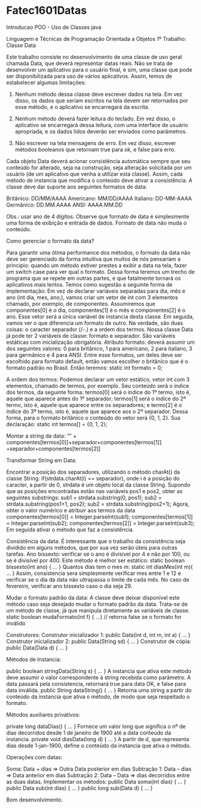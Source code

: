 # Fatec1601Datas
Introducao POO - Uso de Classes java

Linguagem e Técnicas de Programação Orientada a Objetos
1º Trabalho: Classe Data

Este trabalho consiste no desenvolvimento de uma classe de uso geral chamada Data, que deverá representar datas reais. Não se trata de desenvolver um aplicativo para o usuário final, e sim, uma classe que pode ser disponibilizada para uso de vários aplicativos. Assim, temos de estabelecer algumas limitações:

1. Nenhum método dessa classe deve escrever dados na tela. Em vez disso, os dados que seriam escritos na tela devem ser retornados por esse método, e o aplicativo se encarregará da escrita.

2. Nenhum método deverá fazer leitura do teclado. Em vez disso, o aplicativo se encarregará dessa leitura, com uma interface de usuário apropriada, e os dados lidos deverão ser enviados como parâmetros.

3. Não escrever na tela mensagens de erro. Em vez disso, escrever métodos booleanos que retornam true para ok, e false para erro.

Cada objeto Data deverá acionar consistência automática sempre que seu conteúdo for alterado, seja na construção, seja alteração solicitada por um usuário (de um aplicativo que venha a utilizar esta classe). Assim, cada método de instancia que modifica o conteúdo deve ativar a consistência.
A classe deve dar suporte aos seguintes formatos de data:

Britânico: DD/MM/AAAA
Americano: MM/DD/AAAA
Italiano: DD-MM-AAAA
Germânico: DD.MM.AAAA
ANSI: AAAA.MM.DD


Obs.: usar ano de 4 dígitos.
Observe que formato de data é simplesmente uma forma de exibição e entrada de dados. Formato de data não muda o conteúdo.

Como gerenciar o formato da data?

Para garantir uma ótima performance dos métodos, o formato da data não deve ser gerenciado da forma intuitiva que muitos de nós pensariam a principio: quando um método estiver prestes a exibir a data na tela, fazer um switch case para ver qual o formato. Dessa forma teremos um trecho de programa que se repete em outras partes, e que fatalmente tornará os aplicativos mais lentos. Temos como sugestão a seguinte forma de implementação:
Em vez de declarar variáveis separadas para dia, mês e ano (int dia, mes, ano;), vamos criar um vetor de int com 3 elementos chamado, por exemplo, de componentes. Assumiremos que componentes[0] é o dia, componentes[1] é o mês e componentes[2] é o ano. Esse vetor será a única variável de instancia desta classe.
Em seguida, vamos ver o que diferencia um formato de outro. Na verdade, são duas coisas: o caracter separador (/-.) e a ordem dos termos. Nossa classe Data já pode ter 2 variáveis de classe: formato e separador. São variáveis estáticas com inicialização obrigatória.
Atributo formato: deverá assumir um dos seguintes valores: 0 para britânico, 1 para americano, 2 para italiano, 3 para germânico e 4 para ANSI. Entre esse formatos, um deles deve ser escolhido para formato default, então vamos escolher o britânico que é o formato padrão no Brasil. Então teremos:
static int formato = 0;

A ordem dos termos:
Podemos declarar um vetor estático, vetor int com 3 elementos, chamado de termos, por exemplo. Seu conteúdo será o índice dos termos, da seguinte forma: termos[0] será o índice do 1º termo, isto é, aquele que aparece antes do 1º separador; termos[1] será o índice do 2º termo, isto é, aquele que aparece entre os separadores; e termo[2] é o índice do 3º termo, isto é, aquele que aparece aos o 2º separador. Dessa forma, para o formato britânico o conteúdo do vetor será {0, 1, 2}. Sua declaração:
static int termos[] = {0, 1, 2};

Montar a string da data:
“” + componentes[termos[0]]+separador+componentes[termos[1]]
+separador+componentes[termos[2]]

Transformar String em Data:

Encontrar a posição dos separadores, utilizando o método charAt() da classe String: if(strdata.charAt(i) == separador), onde i é a posição do caracter, a partir de 0, strdata é um objeto local da classe String.
Supondo que as posições encontradas estão nas variáveis pos1 e pos2, obter as seguintes substrings:
sub1 = strdata.substring(0, pos1);
sub2 = strdata.substring(pos1+1, pos2);
sub2 = strdata.substring(pos2+1);
Agora, obter o valor numérico e atribuir aos termos da data
componentes[termos[0]] = Integer.parseInt(sub1);
componentes[termos[1]] = Integer.parseInt(sub2);
componentes[termos[2]] = Integer.parseInt(sub3);
Em seguida ativar o método que faz a consistência.


Consistência da data:
É interessante que o trabalho da consistência seja dividido em alguns métodos, que por sua vez serão úteis para outras tarefas.
Ano bissexto: verificar se o ano é divisível por 4 e não por 100, ou se é divisível por 400. Este método é melhor ser estático:
static boolean bissexto(int ano) { ... }
Quantos dias tem o mes m:
static int diasMes(int m){ ... }
Assim, consistencia sera simplesmente verificar mes entre 1 e 12 e verificar se o dia da data não ultrapassa o limite de cada mês. No caso de fevereiro, verificar ano bissexto caso o dia seja 29.

Mudar o formato padrão da data:
A classe deve deixar disponível este método caso seja desejado mudar o formato padrão da data. Trata-se de um método de classe, já que manipula diretamente as variáveis de classe.
static boolean mudaFormato(int f) { ...}
// retorna false se o formato for inválido

Construtores:
Construtor inicializador 1: public Data(int d, int m, int a) { ... }
Construtor inicializador 2: public Data(String sd) { ... }
Construtor de cópia: public Data(Data d) { ... }

Métodos de Instancia:

public boolean stringData(String s) { ... }
A instancia que ativa este método deve assumir o valor correspondente à string recebida como parâmetro. A data passará pela consistencia, retornará true para data OK, e false para data inválida.
public String dataString() { ... }
Retorna uma string a partir do conteúdo da instancia que ativa o método, de modo que seja respeitado o formato.


Métodos auxiliares privativos:

private long dataDias() { ... }
Fornece um valor long que significa o nº de dias decorridos desde 1 de janeiro de 1900 até a data conteúdo da instancia.
private void diasData(long d) { ... }
A partir de d, que representa dias desde 1-jan-1900, define o conteúdo da instancia que ativa o método.

Operações com datas:

Soma: Data + dias => Outra Data posterior em dias
Subtração 1: Data – dias => Data anterior em dias
Subtração 2: Data – Data => dias decorridos entre as duas datas.
Implementar os métodos:
public Data soma(int dias) { ... }
public Data sub(int dias) { ... }
public long sub(Data d) { ... }

Bom desenvolvimento.
